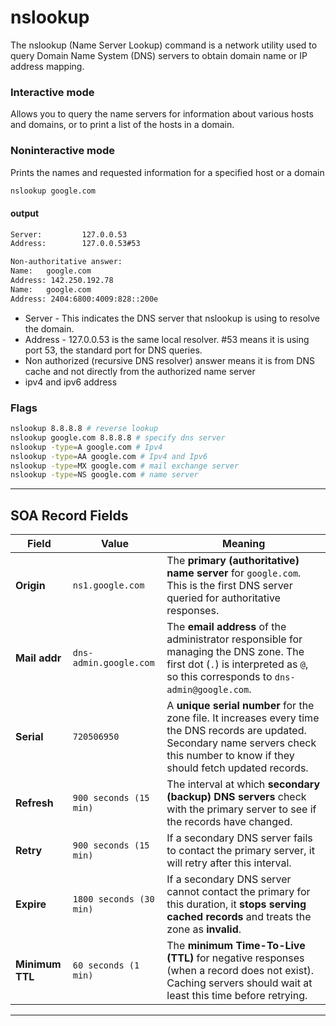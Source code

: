 # nslookup

The nslookup (Name Server Lookup) command is a network utility used to query Domain Name System (DNS) servers to obtain domain name or IP address mapping. 

### Interactive mode
Allows you to query the name servers for information about various hosts and domains, or to print a list of the hosts in a domain.

### Noninteractive mode
Prints the names and requested information for a specified host or a domain

```bash
nslookup google.com
```

#### output
```bash
Server:         127.0.0.53
Address:        127.0.0.53#53

Non-authoritative answer:
Name:   google.com
Address: 142.250.192.78
Name:   google.com
Address: 2404:6800:4009:828::200e
```

- Server - This indicates the DNS server that nslookup is using to resolve the domain.
- Address - 127.0.0.53 is the same local resolver.  #53 means it is using port 53, the standard port for DNS queries.
- Non authorized (recursive DNS resolver) answer means it is from DNS cache and not directly from the authorized name server
- ipv4 and ipv6 address

### Flags
```bash
nslookup 8.8.8.8 # reverse lookup
nslookup google.com 8.8.8.8 # specify dns server
nslookup -type=A google.com # Ipv4
nslookup -type=AA google.com # Ipv4 and Ipv6
nslookup -type=MX google.com # mail exchange server
nslookup -type=NS google.com # name server


```

---

## SOA Record Fields 

| Field        | Value                  | Meaning |
|-------------|------------------------|---------|
| **Origin**  | `ns1.google.com`       | The **primary (authoritative) name server** for `google.com`. This is the first DNS server queried for authoritative responses. |
| **Mail addr** | `dns-admin.google.com` | The **email address** of the administrator responsible for managing the DNS zone. The first dot (`.`) is interpreted as `@`, so this corresponds to `dns-admin@google.com`. |
| **Serial**  | `720506950`             | A **unique serial number** for the zone file. It increases every time the DNS records are updated. Secondary name servers check this number to know if they should fetch updated records. |
| **Refresh** | `900 seconds (15 min)`  | The interval at which **secondary (backup) DNS servers** check with the primary server to see if the records have changed. |
| **Retry**   | `900 seconds (15 min)`  | If a secondary DNS server fails to contact the primary server, it will retry after this interval. |
| **Expire**  | `1800 seconds (30 min)` | If a secondary DNS server cannot contact the primary for this duration, it **stops serving cached records** and treats the zone as **invalid**. |
| **Minimum TTL** | `60 seconds (1 min)` | The **minimum Time-To-Live (TTL)** for negative responses (when a record does not exist). Caching servers should wait at least this time before retrying. |

---

